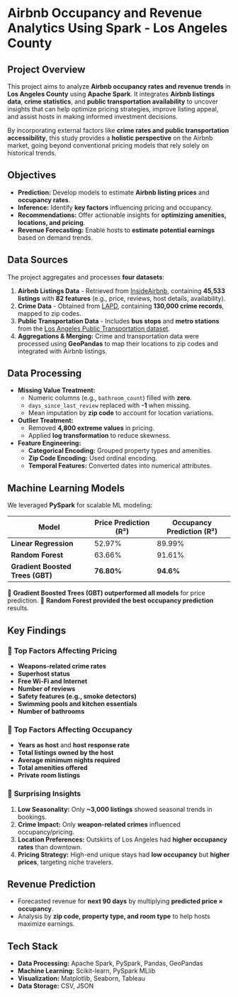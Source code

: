# Airbnb Occupancy and Revenue Analytics Using Spark - Los Angeles County

## Project Overview
This project aims to analyze **Airbnb occupancy rates and revenue trends** in **Los Angeles County** using **Apache Spark**. It integrates **Airbnb listings data**, **crime statistics**, and **public transportation availability** to uncover insights that can help optimize pricing strategies, improve listing appeal, and assist hosts in making informed investment decisions.

By incorporating external factors like **crime rates and public transportation accessibility**, this study provides a **holistic perspective** on the Airbnb market, going beyond conventional pricing models that rely solely on historical trends.

## Objectives
- **Prediction:** Develop models to estimate **Airbnb listing prices** and **occupancy rates**.
- **Inference:** Identify **key factors** influencing pricing and occupancy.
- **Recommendations:** Offer actionable insights for **optimizing amenities, locations, and pricing**.
- **Revenue Forecasting:** Enable hosts to **estimate potential earnings** based on demand trends.

## Data Sources
The project aggregates and processes **four datasets**:
1. **Airbnb Listings Data** - Retrieved from [InsideAirbnb](https://insideairbnb.com/los-angeles/), containing **45,533 listings** with **82 features** (e.g., price, reviews, host details, availability).
2. **Crime Data** - Obtained from [LAPD](https://data.lacity.org/Public-Safety/Crime-Data-from-2020-to-Present/2nrs-mtv8/about_data), containing **130,000 crime records**, mapped to zip codes.
3. **Public Transportation Data** - Includes **bus stops** and **metro stations** from the [Los Angeles Public Transportation dataset](https://geohub.lacity.org/).
4. **Aggregations & Merging:** Crime and transportation data were processed using **GeoPandas** to map their locations to zip codes and integrated with Airbnb listings.

## Data Processing
- **Missing Value Treatment:**
  - Numeric columns (e.g., `bathroom_count`) filled with **zero**.
  - `days_since_last_review` replaced with **-1** when missing.
  - Mean imputation by **zip code** to account for location variations.
- **Outlier Treatment:**
  - Removed **4,800 extreme values** in pricing.
  - Applied **log transformation** to reduce skewness.
- **Feature Engineering:**
  - **Categorical Encoding:** Grouped property types and amenities.
  - **Zip Code Encoding:** Used ordinal encoding.
  - **Temporal Features:** Converted dates into numerical attributes.

## Machine Learning Models
We leveraged **PySpark** for scalable ML modeling:

| Model                 | Price Prediction (R²) | Occupancy Prediction (R²) |
|----------------------|----------------------|--------------------------|
| **Linear Regression**  | 52.97% | 89.99% |
| **Random Forest**      | 63.66% | 91.61% |
| **Gradient Boosted Trees (GBT)** | **76.80%** | **94.6%** |

🔹 **Gradient Boosted Trees (GBT) outperformed all models** for price prediction.
🔹 **Random Forest provided the best occupancy prediction** results.

## Key Findings
### 🔹 **Top Factors Affecting Pricing**
- **Weapons-related crime rates**
- **Superhost status**
- **Free Wi-Fi and Internet**
- **Number of reviews**
- **Safety features (e.g., smoke detectors)**
- **Swimming pools and kitchen essentials**
- **Number of bathrooms**

### 🔹 **Top Factors Affecting Occupancy**
- **Years as host** and **host response rate**
- **Total listings owned by the host**
- **Average minimum nights required**
- **Total amenities offered**
- **Private room listings**

### 🔹 **Surprising Insights**
1. **Low Seasonality:** Only **~3,000 listings** showed seasonal trends in bookings.
2. **Crime Impact:** Only **weapon-related crimes** influenced occupancy/pricing.
3. **Location Preferences:** Outskirts of Los Angeles had **higher occupancy rates** than downtown.
4. **Pricing Strategy:** High-end unique stays had **low occupancy** but **higher prices**, targeting niche travelers.


## Revenue Prediction
- Forecasted revenue for **next 90 days** by multiplying **predicted price × occupancy**.
- Analysis by **zip code, property type, and room type** to help hosts maximize earnings.

## Tech Stack
- **Data Processing:** Apache Spark, PySpark, Pandas, GeoPandas
- **Machine Learning:** Scikit-learn, PySpark MLlib
- **Visualization:** Matplotlib, Seaborn, Tableau
- **Data Storage:** CSV, JSON
